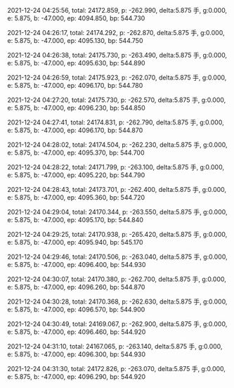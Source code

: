 2021-12-24 04:25:56, total: 24172.859, p: -262.990, delta:5.875 手, g:0.000, e: 5.875, b: -47.000, ep: 4094.850, bp: 544.730

2021-12-24 04:26:17, total: 24174.292, p: -262.870, delta:5.875 手, g:0.000, e: 5.875, b: -47.000, ep: 4095.130, bp: 544.750

2021-12-24 04:26:38, total: 24175.730, p: -263.490, delta:5.875 手, g:0.000, e: 5.875, b: -47.000, ep: 4095.630, bp: 544.890

2021-12-24 04:26:59, total: 24175.923, p: -262.070, delta:5.875 手, g:0.000, e: 5.875, b: -47.000, ep: 4096.170, bp: 544.780

2021-12-24 04:27:20, total: 24175.730, p: -262.570, delta:5.875 手, g:0.000, e: 5.875, b: -47.000, ep: 4096.230, bp: 544.850

2021-12-24 04:27:41, total: 24174.831, p: -262.790, delta:5.875 手, g:0.000, e: 5.875, b: -47.000, ep: 4096.170, bp: 544.870

2021-12-24 04:28:02, total: 24174.504, p: -262.230, delta:5.875 手, g:0.000, e: 5.875, b: -47.000, ep: 4095.370, bp: 544.700

2021-12-24 04:28:22, total: 24171.799, p: -263.100, delta:5.875 手, g:0.000, e: 5.875, b: -47.000, ep: 4095.220, bp: 544.790

2021-12-24 04:28:43, total: 24173.701, p: -262.400, delta:5.875 手, g:0.000, e: 5.875, b: -47.000, ep: 4095.360, bp: 544.720

2021-12-24 04:29:04, total: 24170.344, p: -263.550, delta:5.875 手, g:0.000, e: 5.875, b: -47.000, ep: 4095.170, bp: 544.840

2021-12-24 04:29:25, total: 24170.938, p: -265.420, delta:5.875 手, g:0.000, e: 5.875, b: -47.000, ep: 4095.940, bp: 545.170

2021-12-24 04:29:46, total: 24170.506, p: -263.040, delta:5.875 手, g:0.000, e: 5.875, b: -47.000, ep: 4096.400, bp: 544.930

2021-12-24 04:30:07, total: 24170.380, p: -262.700, delta:5.875 手, g:0.000, e: 5.875, b: -47.000, ep: 4096.260, bp: 544.870

2021-12-24 04:30:28, total: 24170.368, p: -262.630, delta:5.875 手, g:0.000, e: 5.875, b: -47.000, ep: 4096.570, bp: 544.900

2021-12-24 04:30:49, total: 24169.067, p: -262.900, delta:5.875 手, g:0.000, e: 5.875, b: -47.000, ep: 4096.460, bp: 544.920

2021-12-24 04:31:10, total: 24167.065, p: -263.140, delta:5.875 手, g:0.000, e: 5.875, b: -47.000, ep: 4096.300, bp: 544.930

2021-12-24 04:31:30, total: 24172.826, p: -263.070, delta:5.875 手, g:0.000, e: 5.875, b: -47.000, ep: 4096.290, bp: 544.920